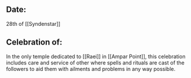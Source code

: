 ## Date:
28th of [[Syndenstar]]
## Celebration of:
In the only temple dedicated to [[Raei]] in [[Ampar Point]], this celebration includes care and service of other where spells and rituals are cast of the followers to aid them with ailments and problems in any way possible.